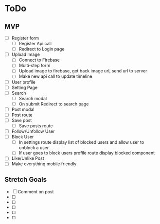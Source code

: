 # ToDo
## MVP
* [ ] Register form
  * [ ] Register Api call
  * [ ] Redirect to Login page
* [ ] Upload Image
  * [ ] Connect to Firebase
  * [ ] Multi-step form
  * [ ] Upload image to firebase, get back image url, send url to server
  * [ ] Make new api call to update timeline
* [ ] User profile
* [ ] Setting Page
* [ ] Search
  * [ ] Search modal
  * [ ] On submit Redirect to search page
* [ ] Post modal
* [ ] Post route
* [ ] Save post
  * [ ] Save posts route
* [ ] Follow/Unfollow User
* [ ] Block User
  * [ ] In settings route display list of blocked users and allow user to unblock a user
  * [ ] If user goes to block users profile route display blocked component
* [ ] Like/Unlike Post
* [ ] Make everything mobile friendly
## Stretch Goals
* [ ] Comment on post
* [ ] 
* [ ]
* [ ]
* [ ]
* [ ]